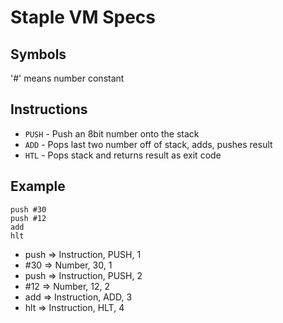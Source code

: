 # Staple VM Specs

## Symbols

'#' means number constant

## Instructions

* `PUSH`        - Push an 8bit number onto the stack
* `ADD`         - Pops last two number off of stack, adds, pushes result
* `HTL`         - Pops stack and returns result as exit code

## Example

```
push #30
push #12
add
hlt
```

* push        => Instruction, PUSH, 1
* #30         => Number, 30, 1
* push        => Instruction, PUSH, 2
* #12         => Number, 12, 2
* add         => Instruction, ADD, 3
* hlt         => Instruction, HLT, 4
